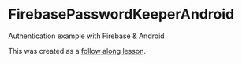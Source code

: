 # FirebasePasswordKeeperAndroid
Authentication example with Firebase &amp; Android

This was created as a [follow along lesson](https://docs.google.com/presentation/d/1GQe4qOsv726BCM-mDTgu1hyVds9oJUCE2DvR5F0ogSM/edit?usp=sharing).
